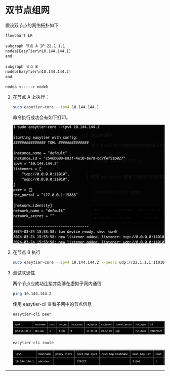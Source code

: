 
# 双节点组网

假设双节点的网络拓扑如下
   ```mermaid
   flowchart LR

   subgraph 节点 A IP 22.1.1.1
   nodea[EasyTier\n10.144.144.1]
   end

   subgraph 节点 B
   nodeb[EasyTier\n10.144.144.2]
   end

   nodea <-----> nodeb

   ```

1. 在节点 A 上执行：
   ```sh
   sudo easytier-core --ipv4 10.144.144.1
   ```
   命令执行成功会有如下打印。

   ![alt text](/assets/image-2.png)

2. 在节点 B 执行
   ```sh
   sudo easytier-core --ipv4 10.144.144.2 --peers udp://22.1.1.1:11010
   ```

3. 测试联通性

   两个节点应成功连接并能够在虚拟子网内通信
   ```sh
   ping 10.144.144.2
   ```

   使用 easytier-cli 查看子网中的节点信息
   ```sh
   easytier-cli peer
   ```
   ![alt text](/assets/image.png)
   ```sh
   easytier-cli route
   ```
   ![alt text](/assets/image-1.png)

---
